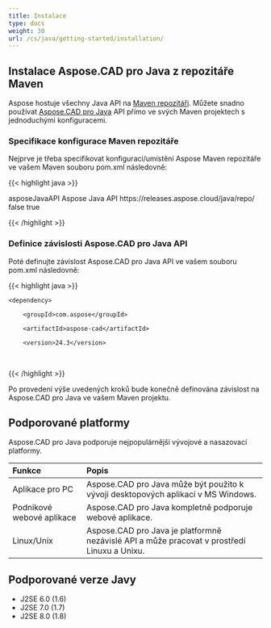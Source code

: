 ```yaml
---
title: Instalace
type: docs
weight: 30
url: /cs/java/getting-started/installation/
---
```


## **Instalace Aspose.CAD pro Java z repozitáře Maven**

Aspose hostuje všechny Java API na [Maven repozitáři](https://releases.aspose.com/java/repo/com/aspose/). Můžete snadno používat [Aspose.CAD pro Java](https://releases.aspose.com/java/repo/com/aspose/aspose-cad/) API přímo ve svých Maven projektech s jednoduchými konfiguracemi.

### **Specifikace konfigurace Maven repozitáře**

Nejprve je třeba specifikovat konfiguraci/umístění Aspose Maven repozitáře ve vašem Maven souboru pom.xml následovně:

{{< highlight java >}}

<repositories>
    <repository>
        <id>asposeJavaAPI</id>
        <name>Aspose Java API</name>
        <url>https://releases.aspose.cloud/java/repo/</url>
        <snapshots>
            <enabled>false</enabled>
        </snapshots>
        <releases>
            <enabled>true</enabled>
        </releases>
    </repository>
</repositories>

{{< /highlight >}}

### **Definice závislosti Aspose.CAD pro Java API**

Poté definujte závislost Aspose.CAD pro Java API ve vašem souboru pom.xml následovně:

{{< highlight java >}}

 <dependencies>

    <dependency>

        <groupId>com.aspose</groupId>

        <artifactId>aspose-cad</artifactId>

        <version>24.3</version>        

   </dependency>

</dependencies>

{{< /highlight >}}

Po provedení výše uvedených kroků bude konečně definována závislost na Aspose.CAD pro Java ve vašem Maven projektu.

## **Podporované platformy**

Aspose.CAD pro Java podporuje nejpopulárnější vývojové a nasazovací platformy.

|**Funkce**|**Popis**|
| :- | :- |
|Aplikace pro PC|Aspose.CAD pro Java může být použito k vývoji desktopových aplikací v MS Windows.|
|Podnikové webové aplikace|Aspose.CAD pro Java kompletně podporuje webové aplikace.|
|Linux/Unix|Aspose.CAD pro Java je platformně nezávislé API a může pracovat v prostředí Linuxu a Unixu.|

## **Podporované verze Javy**

- J2SE 6.0 (1.6)
- J2SE 7.0 (1.7)
- J2SE 8.0 (1.8)

